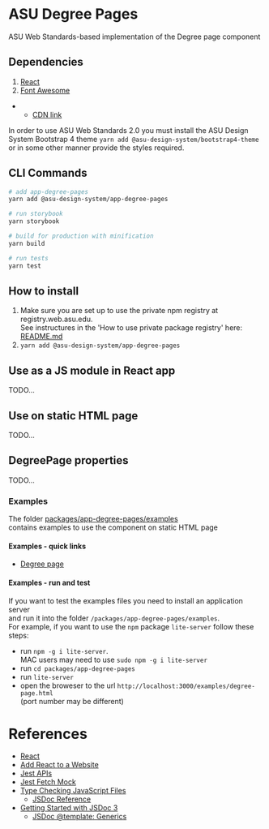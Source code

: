 # ASU Degree Pages

ASU Web Standards-based implementation of the Degree page component

## Dependencies

1. [React](https://reactjs.org/)
2. [Font Awesome](https://fontawesome.com/)
- - [CDN link](https://cdnjs.cloudflare.com/ajax/libs/font-awesome/5.13.1/js/all.min.js)

In order to use ASU Web Standards 2.0 you must install the
ASU Design System Bootstrap 4 theme
```yarn add @asu-design-system/bootstrap4-theme```
or in some other manner provide the styles required.

## CLI Commands

``` bash
# add app-degree-pages
yarn add @asu-design-system/app-degree-pages

# run storybook
yarn storybook

# build for production with minification
yarn build

# run tests
yarn test

```

## How to install

1. Make sure you are set up to use the private npm registry at registry.web.asu.edu.
<br/>See instructures in the 'How to use private package registry' here: [README.md](../../README.md)
2. ```yarn add @asu-design-system/app-degree-pages```

## Use as a JS module in React app

TODO...

## Use on static HTML page

TODO...

## DegreePage properties

TODO...

### Examples

The folder [packages/app-degree-pages/examples](/packages/app-degree-pages/examples)
<br/>contains examples to use the component on static HTML page

#### Examples - quick links

- [Degree page](/packages/app-degree-pages/examples/degree-page.html)

#### Examples - run and test

If you want to test the examples files you need to install an application server <br />
and run it into the folder `/packages/app-degree-pages/examples`. <br />
For example, if you want to use the `npm` package `lite-server` follow these steps:

- run `npm -g i lite-server`.
<br/>MAC users may need to use `sudo npm -g i lite-server`
- run `cd packages/app-degree-pages`
- run `lite-server`
- open the broweser to the url `http://localhost:3000/examples/degree-page.html`
  <br />(port number may be different)

# References
- [React](https://reactjs.org/)
- [Add React to a Website](https://reactjs.org/docs/add-react-to-a-website.html)
- [Jest APIs](https://jestjs.io/docs/api)
- [Jest Fetch Mock](https://www.npmjs.com/package/jest-fetch-mock)
- [Type Checking JavaScript Files](https://www.typescriptlang.org/docs/handbook/type-checking-javascript-files.html)
  - [JSDoc Reference](https://www.typescriptlang.org/docs/handbook/jsdoc-supported-types.html)
- [Getting Started with JSDoc 3](https://jsdoc.app/about-getting-started.html)
  - [JSDoc @template: Generics](https://github.com/microsoft/TypeScript/issues/27387)
